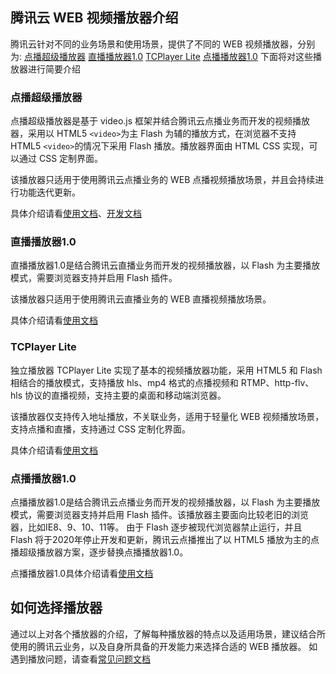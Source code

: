 ## 腾讯云 WEB 视频播放器介绍

腾讯云针对不同的业务场景和使用场景，提供了不同的 WEB 视频播放器，分别为:
[点播超级播放器](https://cloud.tencent.com/document/product/266/14424)
[直播播放器1.0](https://cloud.tencent.com/document/product/267/5704)
[TCPlayer Lite](https://cloud.tencent.com/document/product/267/7479)
[点播播放器1.0](https://cloud.tencent.com/document/product/267/5706)
下面将对这些播放器进行简要介绍

### 点播超级播放器

点播超级播放器是基于 video.js 框架并结合腾讯云点播业务而开发的视频播放器，采用以 HTML5 `<video>`为主 Flash 为辅的播放方式，在浏览器不支持HTML5 `<video>`的情况下采用 Flash 播放。播放器界面由 HTML CSS 实现，可以通过 CSS 定制界面。

该播放器只适用于使用腾讯云点播业务的 WEB 点播视频播放场景，并且会持续进行功能迭代更新。 

具体介绍请看[使用文档](https://cloud.tencent.com/document/product/266/14424)、[开发文档](https://cloud.tencent.com/document/product/266/14603)

### 直播播放器1.0

直播播放器1.0是结合腾讯云直播业务而开发的视频播放器，以 Flash 为主要播放模式，需要浏览器支持并启用 Flash 插件。

该播放器只适用于使用腾讯云直播业务的 WEB 直播视频播放场景。

具体介绍请看[使用文档](https://cloud.tencent.com/document/product/267/5704)

### TCPlayer Lite

独立播放器 TCPlayer Lite 实现了基本的视频播放器功能，采用 HTML5 和 Flash 相结合的播放模式，支持播放 hls、mp4 格式的点播视频和 RTMP、http-flv、hls 协议的直播视频，支持主要的桌面和移动端浏览器。

该播放器仅支持传入地址播放，不关联业务，适用于轻量化 WEB 视频播放场景，支持点播和直播，支持通过 CSS 定制化界面。

具体介绍请看[使用文档](https://cloud.tencent.com/document/product/267/7479)

### 点播播放器1.0

点播播放器1.0是结合腾讯云点播业务而开发的视频播放器，以 Flash 为主要播放模式，需要浏览器支持并启用 Flash 插件。该播放器主要面向比较老旧的浏览器，比如IE8、9、10、11等。
由于 Flash 逐步被现代浏览器禁止运行，并且　Flash 将于2020年停止开发和更新，腾讯云点播推出了以 HTML5 播放为主的点播超级播放器方案，逐步替换点播播放器1.0。

点播播放器1.0具体介绍请看[使用文档](https://cloud.tencent.com/document/product/267/5706)

## 如何选择播放器

通过以上对各个播放器的介绍，了解每种播放器的特点以及适用场景，建议结合所使用的腾讯云业务，以及自身所具备的开发能力来选择合适的 WEB 播放器。
如遇到播放问题，请查看[常见问题文档](https://cloud.tencent.com/document/product/266/1303)

